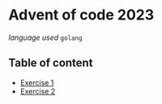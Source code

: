 
# Advent of code 2023

*language used* `golang`

## Table of content

- [Exercise 1](subjects/1.md)
- [Exercise 2](subjects/2.md)
